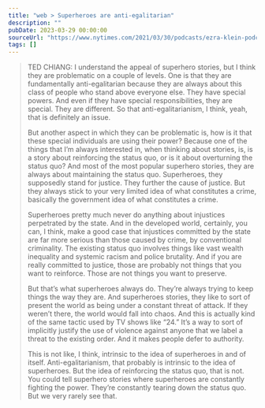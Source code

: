 ```yaml
---
title: "web > Superheroes are anti-egalitarian"
description: ""
pubDate: 2023-03-29 00:00:00
sourceUrl: "https://www.nytimes.com/2021/03/30/podcasts/ezra-klein-podcast-ted-chiang-transcript.html"
tags: []
---
```


> TED CHIANG: I understand the appeal of superhero stories, but I think they are problematic on a couple of levels. One is that they are fundamentally anti-egalitarian because they are always about this class of people who stand above everyone else. They have special powers. And even if they have special responsibilities, they are special. They are different. So that anti-egalitarianism, I think, yeah, that is definitely an issue.
> 
> But another aspect in which they can be problematic is, how is it that these special individuals are using their power? Because one of the things that I’m always interested in, when thinking about stories, is, is a story about reinforcing the status quo, or is it about overturning the status quo? And most of the most popular superhero stories, they are always about maintaining the status quo. Superheroes, they supposedly stand for justice. They further the cause of justice. But they always stick to your very limited idea of what constitutes a crime, basically the government idea of what constitutes a crime.
> 
> Superheroes pretty much never do anything about injustices perpetrated by the state. And in the developed world, certainly, you can, I think, make a good case that injustices committed by the state are far more serious than those caused by crime, by conventional criminality. The existing status quo involves things like vast wealth inequality and systemic racism and police brutality. And if you are really committed to justice, those are probably not things that you want to reinforce. Those are not things you want to preserve.
> 
> But that’s what superheroes always do. They’re always trying to keep things the way they are. And superheroes stories, they like to sort of present the world as being under a constant threat of attack. If they weren’t there, the world would fall into chaos. And this is actually kind of the same tactic used by TV shows like “24.” It’s a way to sort of implicitly justify the use of violence against anyone that we label a threat to the existing order. And it makes people defer to authority.
> 
> This is not like, I think, intrinsic to the idea of superheroes in and of itself. Anti-egalitarianism, that probably is intrinsic to the idea of superheroes. But the idea of reinforcing the status quo, that is not. You could tell superhero stories where superheroes are constantly fighting the power. They’re constantly tearing down the status quo. But we very rarely see that.